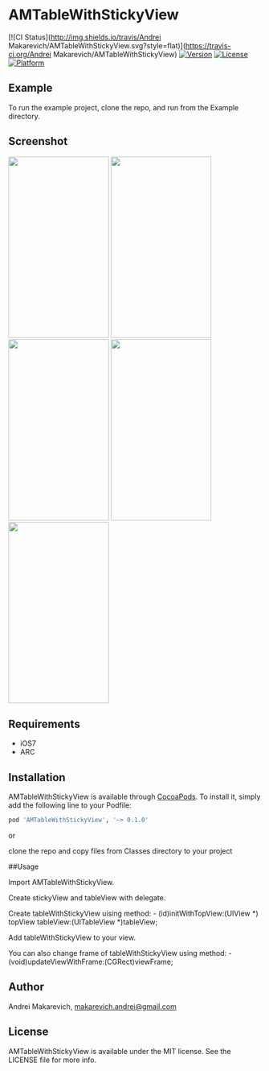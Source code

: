 # AMTableWithStickyView

[![CI Status](http://img.shields.io/travis/Andrei Makarevich/AMTableWithStickyView.svg?style=flat)](https://travis-ci.org/Andrei Makarevich/AMTableWithStickyView)
[![Version](https://img.shields.io/cocoapods/v/AMTableWithStickyView.svg?style=flat)](http://cocoapods.org/pods/AMTableWithStickyView)
[![License](https://img.shields.io/cocoapods/l/AMTableWithStickyView.svg?style=flat)](http://cocoapods.org/pods/AMTableWithStickyView)
[![Platform](https://img.shields.io/cocoapods/p/AMTableWithStickyView.svg?style=flat)](http://cocoapods.org/pods/AMTableWithStickyView)

## Example

To run the example project, clone the repo, and run from the Example directory.

## Screenshot
<img src="https://raw.github.com/makarevichAndrei/AMTableWithStickyView/0.1.0/screenshots/Simulator Screen Shot Jul 18, 2016, 22.58.20.png" width="200" height="360">
<img src="https://raw.github.com/makarevichAndrei/AMTableWithStickyView/0.1.0/screenshots/Simulator Screen Shot Jul 18, 2016, 22.58.28.png" width="200" height="360">
<img src="https://raw.github.com/makarevichAndrei/AMTableWithStickyView/0.1.0/screenshots/Simulator Screen Shot Jul 18, 2016, 22.58.38.png" width="200" height="360">
<img src="https://raw.github.com/makarevichAndrei/AMTableWithStickyView/0.1.0/screenshots/Simulator Screen Shot Jul 18, 2016, 22.59.14.png" width="200" height="360">
<img src="https://raw.github.com/makarevichAndrei/AMTableWithStickyView/0.1.0/screenshots/Simulator Screen Shot Jul 18, 2016, 22.59.21.png" width="200" height="360">

## Requirements

* iOS7
* ARC

## Installation

AMTableWithStickyView is available through [CocoaPods](http://cocoapods.org). To install
it, simply add the following line to your Podfile:

```ruby
pod 'AMTableWithStickyView', '~> 0.1.0'
```

or

clone the repo and copy files from Classes directory to your project

##Usage

Import AMTableWithStickyView.

Create stickyView and tableView with delegate.

Create tableWithStickyView uising method: - (id)initWithTopView:(UIView *) topView tableView:(UITableView *)tableView;

Add tableWithStickyView to your view.


You can also change frame of tableWithStickyView using method: - (void)updateViewWithFrame:(CGRect)viewFrame;

## Author

Andrei Makarevich, makarevich.andrei@gmail.com

## License

AMTableWithStickyView is available under the MIT license. See the LICENSE file for more info.
